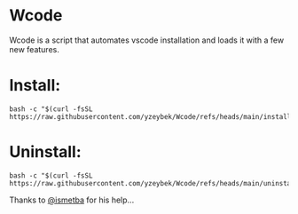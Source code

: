 # Wcode

Wcode is a script that automates vscode installation and loads it with a few new features.

# Install:
```
bash -c "$(curl -fsSL https://raw.githubusercontent.com/yzeybek/Wcode/refs/heads/main/install.sh)"
```

# Uninstall:
```
bash -c "$(curl -fsSL https://raw.githubusercontent.com/yzeybek/Wcode/refs/heads/main/uninstall.sh)"
```
Thanks to [@ismetba](https://github.com/ismetba) for his help...
